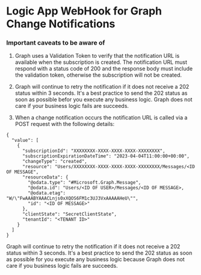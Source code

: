 # Logic App WebHook for Graph Change Notifications
### Important caveats to be aware of ###
1. Graph uses a Validation Token to verify that the notification URL is available when the subscription is created.  The notification URL must respond with a status code of 200 and the response body must include the validation token, otherwise the subscription will not be created. 

2. Graph will continue to retry the notification if it does not receive a 202 status within 3 seconds.  It's a best practice to send the 202 status as soon as possible befor you execute any business logic. Graph does not care if your business logic fails are succeeds.

3. When a change notification occurs the notification URL is called via a POST request with the following details: <br>
~~~
{
  "value": [
    {
      "subscriptionId": "XXXXXXXX-XXXX-XXXX-XXXX-XXXXXXXX",
      "subscriptionExpirationDateTime": "2023-04-04T11:00:00+00:00",
      "changeType": "created",
      "resource": "Users/XXXXXXXX-XXXX-XXXX-XXXX-XXXXXXXX/Messages/<ID OF MESSAGE",
      "resourceData": {
        "@odata.type": "#Microsoft.Graph.Message",
        "@odata.id": "Users/<ID OF USER>/Messages/<ID OF MESSAGE>,
        "@odata.etag": "W/\"FwAAABYAAACLnjs0xXQOS6FM1c3UJ3VxAAAAAHeU\"",
        "id": "<ID OF MESSAGE>"
      },
      "clientState": "SecretClientState",
      "tenantId": "<TENANT ID>"
    }
  ]
}

~~~
Graph will continue to retry the notification if it does not receive a 202 status within 3 seconds.  It's a best practice to send the 202 status as soon as possible for you execute any business logic because Graph does not care if you business logic fails are succeeds. </p>  

